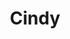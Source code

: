 ---
title: Cindy
date: 
draft: false

# descripcion
description : Círculos colgantes

materials: Plata 925

color: Plateado

dimensions: 4cm

code: 01-01-0038

type: "Aros"

categories: []

price: $4.060,00

price_eftvo: $3.450,00

# Images
# first image will be shown in the product page
images:
  # - image: "images/path_to_image"
  # La ubicacion de las imagenes es imagenes/Aros/Aros.Colgantes/01-01-0038-cindy
  - image: "./images/aros/colgantes/01-01-0038-circulos-colgantes_a.jpeg"
  - image: "./images/aros/colgantes/01-01-0038-circulos-colgantes_b.jpeg"
---